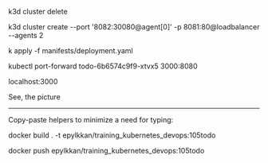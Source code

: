 k3d cluster delete

k3d cluster create --port '8082:30080@agent[0]' -p 8081:80@loadbalancer --agents 2

k apply -f manifests/deployment.yaml

kubectl port-forward todo-6b6574c9f9-xtvx5 3000:8080

localhost:3000 

See, the picture


------

Copy-paste helpers to minimize a need for typing:

docker build . -t epylkkan/training_kubernetes_devops:105todo

docker push epylkkan/training_kubernetes_devops:105todo
